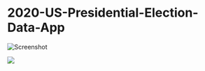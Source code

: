 # 2020-US-Presidential-Election-Data-App

![Screenshot](presidential_app.PNG)

![](presidential_app_gif.gif)
